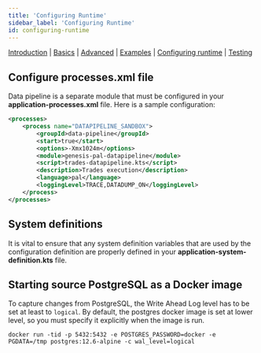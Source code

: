 ```yaml
---
title: 'Configuring Runtime'
sidebar_label: 'Configuring Runtime'
id: configuring-runtime
---
```


[Introduction](/server-modules/integration/data-pipeline/introduction/)  | [Basics](/server-modules/integration/data-pipeline/basics) | [Advanced](/server-modules/integration/data-pipeline/advanced) | [Examples](/server-modules/integration/data-pipeline/examples) | [Configuring runtime](/server-modules/integration/data-pipeline/configuring-runtime) | [Testing](/server-modules/integration/data-pipeline/testing)

## Configure processes.xml file
Data pipeline is a separate module that must be configured in your __application__**-processes.xml** file. Here is a sample configuration:

```xml
<processes>
    <process name="DATAPIPELINE_SANDBOX">
        <groupId>data-pipeline</groupId>
        <start>true</start>
        <options>-Xmx1024m</options>
        <module>genesis-pal-datapipeline</module>
        <script>trades-datapipeline.kts</script>
        <description>Trades execution</description>
        <language>pal</language>
        <loggingLevel>TRACE,DATADUMP_ON</loggingLevel>
    </process>
</processes>
```

## System definitions
It is vital to ensure that any system definition variables that are used by the configuration definition are properly defined in your __application__**-system-definition.kts** file.

## Starting source PostgreSQL as a Docker image
To capture changes from PostgreSQL, the Write Ahead Log level has to be set at least to `logical`. By default, the postgres docker image is set at lower level, so you must specify it explicitly when the image is run.

```shell
docker run -tid -p 5432:5432 -e POSTGRES_PASSWORD=docker -e PGDATA=/tmp postgres:12.6-alpine -c wal_level=logical
```
